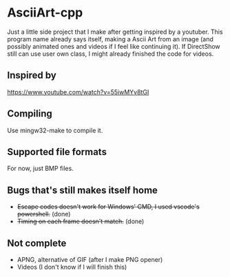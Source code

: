 # AsciiArt-cpp
Just a little side project that I make after getting inspired by a youtuber. This program name already says itself, making a Ascii Art from an image (and possibly animated ones and videos if I feel like continuing it). If DirectShow still can use user own class, I might already finished the code for videos.

## Inspired by
https://www.youtube.com/watch?v=55iwMYv8tGI

## Compiling
Use mingw32-make to compile it.

## Supported file formats
For now, just BMP files.

## Bugs that's still makes itself home
 * ~~Escape codes doesn't work for Windows' CMD, I used vscode's powershell.~~ (done)
 * ~~Timing on each frame doesn't match.~~ (done)

## Not complete
 * APNG, alternative of GIF (after I make PNG opener)
 * Videos (I don't know if I will finish this)
